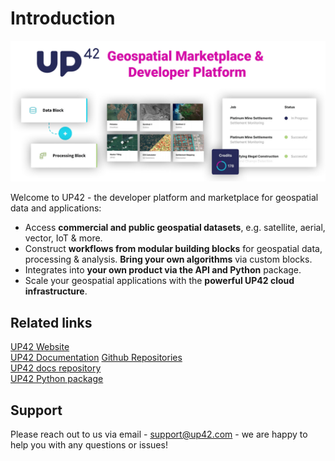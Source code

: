 <head><meta name="robots" value="noindex" /></head>

# Introduction

![](_assets/frontpage_header.jpg)  

Welcome to UP42 - the developer platform and marketplace for geospatial data and applications:

- Access **commercial and public geospatial datasets**, e.g. satellite, aerial, vector, IoT & more.
- Construct **workflows from modular building blocks** for geospatial data, processing & analysis. **Bring your own algorithms** via custom blocks.
- Integrates into **your own product via the API and Python** package.
- Scale your geospatial applications with the **powerful UP42 cloud infrastructure**.

## Related links
[UP42 Website](https://up42.com)  
[UP42 Documentation](https://docs.up42.com)
[Github Repositories](https://github.com/up42)  
[UP42 docs repository](https://github.com/up42/docs)  
[UP42 Python package](https://github.com/up42/up42-py-internal)  


## Support

Please reach out to us via email - [support@up42.com](email:support@up42.com) - we are happy
to help you with any questions or issues!